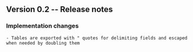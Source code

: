 ## Version 0.2 -- Release notes

### Implementation changes

	- Tables are exported with " quotes for delimiting fields and escaped when needed by doubling them